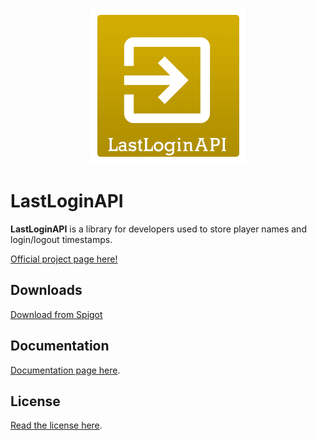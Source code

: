 <p align="center"><img src="logo.png"></p>

# LastLoginAPI
<b>LastLoginAPI</b> is a library for developers used to store player names and login/logout timestamps.

[Official project page here!](https://alessiodp.com/lastloginapi/)

## Downloads
[Download from Spigot](https://www.spigotmc.org/resources/lastloginapi.66348/)  

## Documentation
[Documentation page here](https://alessiodp.com/docs/lastloginapi/).

## License
[Read the license here](https://github.com/AlessioDP/LastLoginAPI/blob/master/LICENSE).